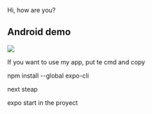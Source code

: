 Hi, how are you?

<h2>Android demo </h2>

<img src= './Example/AppExampleAndroid.gif'/>

If you want to use my app, put te cmd and copy

npm install --global expo-cli 

next steap 

expo start in the proyect
